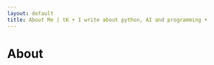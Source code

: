 ```yaml
---
layout: default
title: About Me | tK • I write about python, AI and programming •
---
```

# About